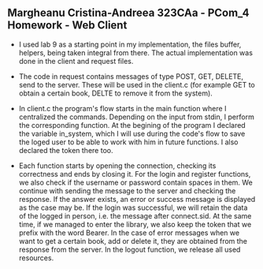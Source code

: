 ## Margheanu Cristina-Andreea 323CAa - PCom_4 Homework - Web Client

* I used lab 9 as a starting point in my implementation, the files buffer, helpers, being taken integral from there. The actual implementation was done in the client and request files. 

* The code in request contains messages of type POST, GET, DELETE, send to the server. These will be used in the client.c (for example GET to obtain a certain book, DELTE to remove it from the system).

* In client.c the program's flow starts in the main function where I centralized the
commands. Depending on the input from stdin, I perform the corresponding function. 
At the begining of the program I declared the variable in_system, which I will use during the code's flow to save the loged user to be able to work with him in future functions. I also declared the token there too.

* Each function starts by opening the connection, checking its correctness and ends by closing it.
For the login and register functions, we also check if the username or password contain spaces in them.
We continue with sending the message to the server and checking the response. If the answer exists, an error or success message is displayed as the case may be. If the login was successful,
we will retain the data of the logged in person, i.e. the message after connect.sid. At the same time, if we managed to enter the library, we also keep the token that we prefix with the word Bearer.
In the case of error messages when we want to get a certain book, add or delete it, they are obtained from the response from the server. 
In the logout function, we release all used resources.
